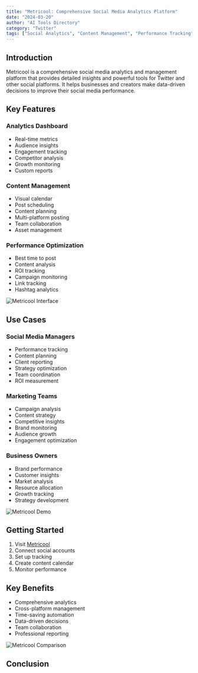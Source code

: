```yaml
---
title: "Metricool: Comprehensive Social Media Analytics Platform"
date: "2024-03-20"
author: "AI Tools Directory"
category: "Twitter"
tags: ["Social Analytics", "Content Management", "Performance Tracking"]
---
```


## Introduction

Metricool is a comprehensive social media analytics and management platform that provides detailed insights and powerful tools for Twitter and other social platforms. It helps businesses and creators make data-driven decisions to improve their social media performance.

## Key Features

### Analytics Dashboard
- Real-time metrics
- Audience insights
- Engagement tracking
- Competitor analysis
- Growth monitoring
- Custom reports

### Content Management
- Visual calendar
- Post scheduling
- Content planning
- Multi-platform posting
- Team collaboration
- Asset management

### Performance Optimization
- Best time to post
- Content analysis
- ROI tracking
- Campaign monitoring
- Link tracking
- Hashtag analytics

![Metricool Interface](/imgs/metricool/interface.jpg)

## Use Cases

### Social Media Managers
- Performance tracking
- Content planning
- Client reporting
- Strategy optimization
- Team coordination
- ROI measurement

### Marketing Teams
- Campaign analysis
- Content strategy
- Competitive insights
- Brand monitoring
- Audience growth
- Engagement optimization

### Business Owners
- Brand performance
- Customer insights
- Market analysis
- Resource allocation
- Growth tracking
- Strategy development

![Metricool Demo](/imgs/metricool/demo.jpg)

## Getting Started

1. Visit [Metricool](https://metricool.com)
2. Connect social accounts
3. Set up tracking
4. Create content calendar
5. Monitor performance

## Key Benefits

- Comprehensive analytics
- Cross-platform management
- Time-saving automation
- Data-driven decisions
- Team collaboration
- Professional reporting

![Metricool Comparison](/imgs/metricool/comparison.jpg)

## Conclusion 